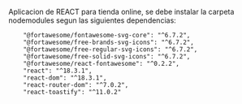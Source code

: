 Aplicacion de REACT para tienda online, se debe instalar la carpeta nodemodules segun 
las siguientes dependencias:

        "@fortawesome/fontawesome-svg-core": "^6.7.2",
        "@fortawesome/free-brands-svg-icons": "^6.7.2",
        "@fortawesome/free-regular-svg-icons": "^6.7.2",
        "@fortawesome/free-solid-svg-icons": "^6.7.2",
        "@fortawesome/react-fontawesome": "^0.2.2",
        "react": "^18.3.1",
        "react-dom": "^18.3.1",
        "react-router-dom": "^7.0.2",
        "react-toastify": "^11.0.2"
